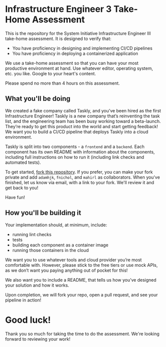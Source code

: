 # Infrastructure Engineer 3 Take-Home Assessment

This is the repository for the System Initiative Infrastructure Engineer III take-home assessment. It is designed to verify that:

* You have proficiency in designing and implementing CI/CD pipelines
* You have proficiency in deploying a containerized application

We use a take-home assessment so that you can have your most productive environment at hand. Use whatever editor, operating system, etc. you like. Google to your heart's content. 

Please spend no more than 4 hours on this assessment. 

## What you'll be doing

We created a fake company called Taskly, and you’ve been hired as the first Infrastructure Engineer! Taskly is a new company that’s reinventing the task list, and the engineering team has been busy working toward a beta-launch. They’re ready to get this product into the world and start getting feedback! We want you to build a CI/CD pipeline that deploys Taskly into a cloud environment.  

Taskly is split into two components - a `frontend` and a `backend`. Each component has its own README with information about the components, including full instructions on how to run it (including link checks and automated tests).

To get started, [fork this repository](https://docs.github.com/en/get-started/quickstart/fork-a-repo). If you prefer, you can make your fork private and add `adamhjk`,
`fnichol`, and `mahirl` as collaborators. When you've finished, let us know
via email, with a link to your fork. We'll review it and get back to you!

Have fun!


## How you'll be building it

Your implementation should, at minimum, include: 

* running lint checks
* tests
* building each component as a container image
* running those containers in the cloud

We want you to use whatever tools and cloud provider you’re most comfortable with. However, please stick to the free tiers or use mock APIs, as we don’t want you paying anything out of pocket for this! 

We also want you to include a README, that tells us how you’ve designed your solution and how it works. 

Upon completion, we will fork your repo, open a pull request, and see your pipeline in action! 


# Good luck!

Thank you so much for taking the time to do the assessment. We're looking forward
to reviewing your work!
